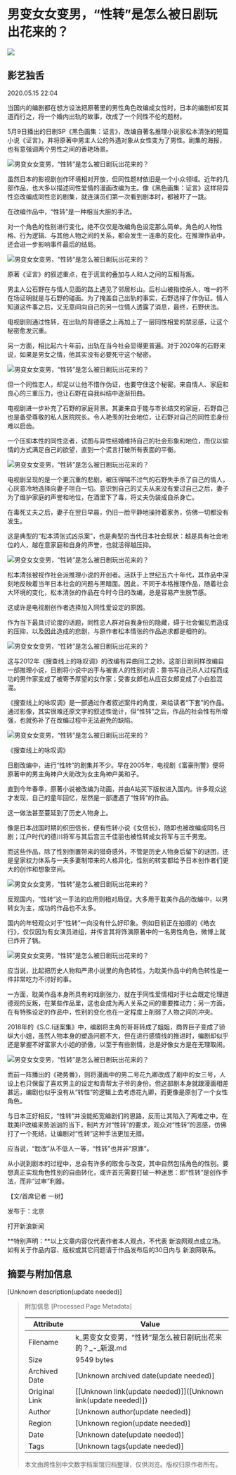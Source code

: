 # 男变女女变男，“性转”是怎么被日剧玩出花来的？

_![](https://n.sinaimg.cn/sinakd10200/262/w131h131/20201208/02ed-keyancw9329720.jpg)_

## 影艺独舌

2020.05.15 22:04

当国内的编剧都在想方设法把原著里的男性角色改编成女性时，日本的编剧却反其道而行之，将一个婚内出轨的故事，改成了一个同性不伦的题材。

5月9日播出的日剧SP《黑色画集：证言》，改编自著名推理小说家松本清张的短篇小说《证言》，并将原著中男主人公的外遇对象从女性变为了男性。剧集的海报，也有意强调两个男性之间的香艳场景。

![男变女女变男，“性转”是怎么被日剧玩出花来的？](http://k.sinaimg.cn/n/sinakd2020515s/503/w540h763/20200515/33d3-itriats4704439.jpg/w700d1q75cms.jpg)

虽然日本的影视剧创作环境相对开放，但同性题材依旧是一个小众领域。近年的几部作品，也大多以描述同性爱情的漫画改编为主。像《黑色画集：证言》这样将异性恋改编成同性恋的剧集，就连演员们第一次看到剧本时，都被吓了一跳。

在改编作品中，“性转”是一种相当大胆的手法。

对一个角色的性别进行变化，绝不仅仅是改编角色设定那么简单。角色的人物性格、行为逻辑、与其他人物之间的关系，都会发生一连串的变化。在推理作品中，还会进一步影响事件最后的结局。

![男变女女变男，“性转”是怎么被日剧玩出花来的？](http://k.sinaimg.cn/n/sinakd2020515s/411/w750h461/20200515/8a17-itriats4704527.jpg/w700d1q75cms.jpg)

原著《证言》的叙述重点，在于谎言的叠加与人和人之间的互相背叛。

男主人公石野在与情人见面的路上遇见了邻居杉山。后杉山被指控杀人，唯一的不在场证明就是与石野的碰面。为了掩盖自己出轨的事实，石野选择了作伪证。情人知道这件事之后，又无意间向自己的另一位情人透露了消息，最终，石野伏法。

电视剧则通过性转，在出轨的背德感之上再加上了一层同性相爱的禁忌感，让这个秘密愈发沉重。

另一方面，相比起六十年前，出轨在当今社会显得更普遍。对于2020年的石野来说，如果是男女之情，他其实没有必要死守这个秘密。

![男变女女变男，“性转”是怎么被日剧玩出花来的？](http://k.sinaimg.cn/n/sinakd2020515s/786/w992h594/20200515/a419-itriats4704534.png/w700d1q75cms.jpg)

但一个同性恋人，却足以让他不惜作伪证，也要守住这个秘密。来自情人、家庭和良心的三重压力，也让石野在自我纠结中逐渐扭曲。

电视剧进一步补充了石野的家庭背景。其妻来自于能与市长结交的家庭，石野自己也是备受尊敬的私人医院院长。令人艳羡的社会地位，让石野对自己的同性恋身份难以启齿。

一个压抑本性的同性恋者，试图与异性结婚维持自己的社会形象和地位，而仅以偷情的方式满足自己的欲望，直到一个谎言打破所有表面的平衡。

![男变女女变男，“性转”是怎么被日剧玩出花来的？](http://k.sinaimg.cn/n/sinakd2020515s/563/w867h496/20200515/4750-itriats4704619.jpg/w700d1q75cms.jpg)

电视剧呈现的是一个更沉重的悲剧，被压得喘不过气的石野失手杀了自己的情人，心灰意冷地选择向妻子坦白一切。意识到自己的丈夫从来没有爱过自己之后，妻子为了维护家庭的声誉和地位，在酒里下了毒，将丈夫伪装成自杀身亡。

在毒死丈夫之后，妻子在翌日早晨，仍旧一脸平静地操持着家务，仿佛一切都没有发生。

这是典型的“松本清张式凶杀案”，也是典型的当代日本社会现状：越是具有社会地位的人，越在意家庭和自身的声誉，也就活得越压抑。

![男变女女变男，“性转”是怎么被日剧玩出花来的？](http://k.sinaimg.cn/n/sinakd2020515s/591/w995h3596/20200515/e5a5-itriats4704631.jpg/w700d1q75cms.jpg)

松本清张被视作社会派推理小说的开创者。活跃于上世纪五六十年代，其作品中深刻地反映着当年日本社会的问题与黑暗面。因此，不同于本格推理作品，随着社会大环境的变化，松本清张的作品在今时今日的改编，总是容易产生脱节感。

这或许是电视剧创作者选择加入同性爱设定的原因。

作为当下最具讨论度的话题，同性恋人群对自我身份的隐藏，碍于社会偏见而造成的压抑，以及因此造成的悲剧，与原作者松本情张的作品追求都是相符的。

![男变女女变男，“性转”是怎么被日剧玩出花来的？](http://k.sinaimg.cn/n/sinakd2020515s/704/w1080h1224/20200515/471d-itriats4704928.jpg/w700d1q75cms.jpg)

这与2012年《搜查线上的咏叹调》的改编有异曲同工之妙。这部日剧同样改编自一部推理小说，日剧将小说中凶手与被害人的性别对调：靠书写自己杀人过程而成功的男作家变成了被寄予厚望的女作家；受害女郎也从应召女郎变成了小白脸混混。

《搜查线上的咏叹调》是一部通过作者叙述案件的角度，来给读者“下套”的作品。通过影像，其实很难还原文字的叙述性诡计，但“性转”之后，作品的社会性有所增强，也就弥补了在改编过程中无法避免的缺陷。

![男变女女变男，“性转”是怎么被日剧玩出花来的？](http://k.sinaimg.cn/n/sinakd2020515s/230/w1071h759/20200515/7575-itriats4704924.jpg/w700d1q75cms.jpg)

《搜查线上的咏叹调》

日剧改编中，进行“性转”的剧集并不少。早在2005年，电视剧《富豪刑警》便将原著中的男主角神户大助改为女主角神户美和子。

直到今年春季，原著小说被改编为动画，并由A站买下版权进入国内。许多观众这才发现，自己的童年回忆，居然是一部遭遇了“性转”的作品。

这一做法甚至蔓延到了历史人物身上。

像是日本战国时期的织田信长，便有性转小说《女信长》，随即也被改编成同名日剧；江户时代的德川将军与其后宫三千佳丽也被性转成女将军与三千男宠。

而这些作品，除了性别倒置带来的猎奇感外，不管是历史人物身后留下的谜团，还是皇家权力体系与一夫多妻制带来的人格异化，性别的转变都给予日本创作者们更大的创作和想象空间。

![男变女女变男，“性转”是怎么被日剧玩出花来的？](http://k.sinaimg.cn/n/sinakd2020515s/597/w652h745/20200515/c293-itriats4705113.jpg/w700d1q75cms.jpg)

反观国内，“性转”这一手法的应用则相对局促。大多用于耽美作品的改编中，以男转女为主，成功的作品也不太多。

国内的年轻观众对于“性转”一向没有什么好印象。例如目前正在拍摄的《皓衣行》，仅仅因为有女演员进组，并传言其将饰演原著中的一名男性角色，微博上就已炸开了锅。

![男变女女变男，“性转”是怎么被日剧玩出花来的？](http://k.sinaimg.cn/n/sinakd2020515s/184/w1072h1512/20200515/3f1d-itriats4705116.jpg/w700d1q75cms.jpg)

应当说，比起把历史人物和严肃小说里的角色转性，为耽美作品中的角色转性是一件非常吃力不讨好的事。

一方面，耽美作品本身所具有的戏剧张力，就在于同性爱情相对于社会既定伦理道德观的反叛，在某些作品里，这也会成为两人关系之间的重要推动力；另一方面，在有特殊设定的作品中，性别的变化也在一定程度上削弱了人物之间的冲突。

2018年的《S.C.I谜案集》中，编剧将主角的哥哥转成了姐姐，商界巨子变成了骄纵大小姐，虽然人物本身的塑造问题不大，但在进行感情线的推进时，编剧却似乎还是掌握不好富家大小姐的骄傲，以至于有些剧情，总是好像女方是在无理取闹。

![男变女女变男，“性转”是怎么被日剧玩出花来的？](http://k.sinaimg.cn/n/sinakd2020515s/695/w1080h1215/20200515/9b2f-itriats4705254.jpg/w700d1q75cms.jpg)

而前一阵播出的《艳势番》，则将漫画中的男二号花九卿改成了剧中的女三号，人设上也只保留了喜欢男主的设定和青帮太子爷的身份。但这部剧本身就跟漫画相差甚远，编剧也似乎没有从“转性”的逻辑上去考虑花九卿，而更像是原创了一个女性角色。

与日本正好相反，“性转”并没能拓宽编剧们的思路，反而让其陷入了两难之中。在耽美IP改编来势汹汹的当下，制片方对“性转”的要求，观众对“性转”的恶感，仿佛打了一个死结，让编剧对“性转”这种手法更加无措。

应当说，“耽改”从不低人一等，“性转”也并非“原罪”。

从小说到剧本的过程中，总会有许多的取舍与改变，其中自然包括角色的性别。要想真正实现角色性别的自由转化，或许首先需要打破一种迷思：即“性转”是创作手法，而非“过审”利器。

【文/首席记者 一树】

发布于：北京

打开新浪新闻

**特别声明：**以上文章内容仅代表作者本人观点，不代表 新浪网观点或立场。如有关于作品内容、版权或其它问题请于作品发布后的30日内与 新浪网联系。

## 摘要与附加信息

<!-- tcd_abstract -->
[Unknown description(update needed)]
<!-- tcd_abstract_end -->

> 附加信息 [Processed Page Metadata]
>
> | Attribute       | Value                                  |
> |-----------------|----------------------------------------|
> | Filename        | k_男变女女变男，“性转”是怎么被日剧玩出花来的？_-_新浪.md                             |
> | Size            | 9549 bytes                           |
> | Archived Date   | [Unknown archived date(update needed)]                             |
> | Original Link   | [[Unknown link(update needed)]]([Unknown link(update needed)])                       |
> | Author          | [Unknown author(update needed)]                               |
> | Region          | [Unknown region(update needed)]                               |
> | Date            | [Unknown date(update needed)]                                 |
> | Tags            | [Unknown tags(update needed)]                                 |
>
> 本文由跨性别中文数字档案馆归档整理，仅供浏览。版权归原作者所有。
>